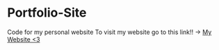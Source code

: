# Portfolio-Site
Code for my personal website
To visit my website go to this link!! -> [My Website <3](https://cronchyjia.github.io/)
